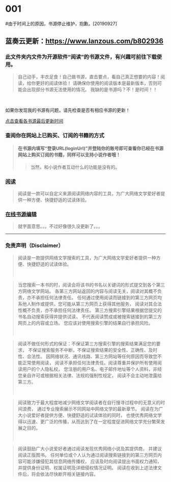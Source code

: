 # 001

#由于时间上的原因，书源停止维护，抱歉。\[20190927\]

## 蓝奏云更新：https://www.lanzous.com/b802936

### 此文件夹内文件为开源软件“阅读”的书源文件，有兴趣可前往下载使用。
>自己动手，丰衣足食！自己做书源，直击要点，看自己真正想要的内容！阅读，给你更好的阅读体验！
>请确保你使用的阅读版本是最新版本，否则可能会出现部分书源无法使用的情况。
>我缺的是书源吗？不！是时间！！
<br/>

如果你发现我的书源有问题，请先检查是否有相应书源的更新！

[点击查看各书源最后更新时间](https://adhu2018.github.io/test/)


### 查阅你在网站上已购买、订阅的书籍的方式
>#### 在书源内填写“登录URL(loginUrl)”并登陆你的账号即可查看你已经在书源网站上购买订阅的书籍，同样可以支持小说作者哦！
>>当然，和小说作者互动什么的功能是没有的。

### [阅读](https://github.com/gedoor/MyBookshelf)
>阅读是一款可以自定义来源阅读网络内容的工具，为广大网络文学爱好者提供一种方便、快捷舒适的试读体验。

### [在线书源编辑](https://gedoor.github.io/MyBookshelf/sourceEdit/index.html)
>就字面意思。。。不过好像很久没更新了。。。
<hr/>

### 免责声明（Disclaimer）

><p>阅读是一款提供网络文学搜索的工具，为广大网络文学爱好者提供一种方便、快捷舒适的试读体验。</p><br/>

><p>当您搜索一本书的时，阅读会将该书的书名以关键词的形式提交到各个第三方网络文学网站。 各第三方网站返回的内容与阅读无关，阅读对其概不负责，亦不承担任何法律责任。 任何通过使用阅读而链接到的第三方网页均系他人制作或提供，您可能从第三方网页上获得其他服务， 阅读对其合法性概不负责，亦不承担任何法律责任。 第三方搜索引擎结果根据您提交的书名自动搜索获得并提供试读， 不代表阅读赞成或被搜索链接到的第三方网页上的内容或立场。 您应该对使用搜索引擎的结果自行承担风险。</p><br/>

><p>阅读不做任何形式的保证：不保证第三方搜索引擎的搜索结果满足您的要求， 不保证搜索服务不中断，不保证搜索结果的安全性、正确性、及时性、合法性。 因网络状况、通讯线路、第三方网站等任何原因而导致您不能正常使用阅读， 阅读不承担任何法律责任。阅读尊重并保护所有使用阅读用户的个人隐私权， 您注册的用户名、电子邮件地址等个人资料，非经您亲自许可或根据相关法律、法规的强制性规定， 阅读不会主动地泄露给第三方。</p><br/>

><p>阅读致力于最大程度地减少网络文学阅读者在自行搜寻过程中的无意义的时间浪费， 通过专业搜索展示不同网站中网络文学的最新章节。 阅读在为广大小说爱好者提供方便、快捷舒适的试读体验的同时， 也使优秀网络文学得以迅速、更广泛的传播，从而达到了在一定程度促进网络文学充分繁荣发展之目的。</p><br/>

><p>阅读鼓励广大小说爱好者通过阅读发现优秀网络小说及其提供商， 并建议阅读正版图书。 任何单位或个人认为通过阅读搜索链接到的第三方网页内容可能涉嫌侵犯其信息网络传播权， 应该及时向阅读提出书面权力通知，并提供身份证明、权属证明及详细侵权情况证明。 阅读在收到上述法律文件后，将会依法尽快断开相关链接内容。</p>